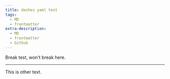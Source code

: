 ```yaml
---
title: dashes yaml test
tags:
  - MD
  - frontmatter
extra-description:
  - MD
  - frontmatter
  - Github
---
```


Break test, won't break here.

---

This is other text.
